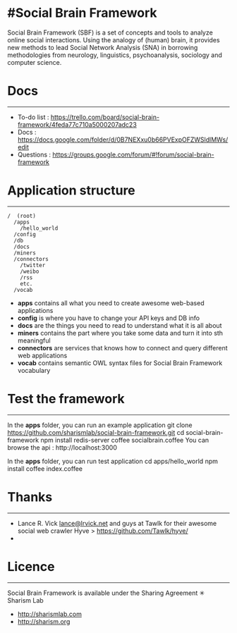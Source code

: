 #Social Brain Framework
======================

Social Brain Framework (SBF) is a set of concepts and tools to analyze online social interactions. Using the analogy of (human) brain, it provides new methods to lead Social Network Analysis (SNA) in borrowing methodologies from neurology, linguistics, psychoanalysis, sociology and computer science.

# Docs
-----------

* To-do list : https://trello.com/board/social-brain-framework/4feda77c710a5000207adc23
* Docs : https://docs.google.com/folder/d/0B7NEXxu0b66PVExpOFZWSldlMWs/edit
* Questions : https://groups.google.com/forum/#!forum/social-brain-framework

# Application structure
-----------

    /  (root)
      /apps 
        /hello_world
      /config 
      /db
      /docs
      /miners
      /connectors
        /twitter
        /weibo
        /rss
        etc.
      /vocab

*  **apps** contains all what you need to create awesome web-based applications
*  **config** is where you have to change your API keys and DB info
*  **docs** are the things you need to read to understand what it is all about
*  **miners** contains the part where you take some data and turn it into sth meaningful
*  **connectors** are services that knows how to connect and query different web applications
*  **vocab** contains semantic OWL syntax files for Social Brain Framework vocabulary


# Test the framework
----------------------

In the **apps** folder, you can run an example application
    git clone https://github.com/sharismlab/social-brain-framework.git
    cd social-brain-framework
    npm install
    redis-server
    coffee socialbrain.coffee
You can browse the api : http://localhost:3000

In the **apps** folder, you can run test application
    cd apps/hello_world
    npm install
    coffee index.coffee


# Thanks
----------
* Lance R. Vick <lance@lrvick.net> and guys at Tawlk for their awesome social web crawler Hyve > https://github.com/Tawlk/hyve/
* 



# Licence
----------

Social Brain Framework is available under the Sharing Agreement ✳ Sharism Lab
* http://sharismlab.com
* http://sharism.org
